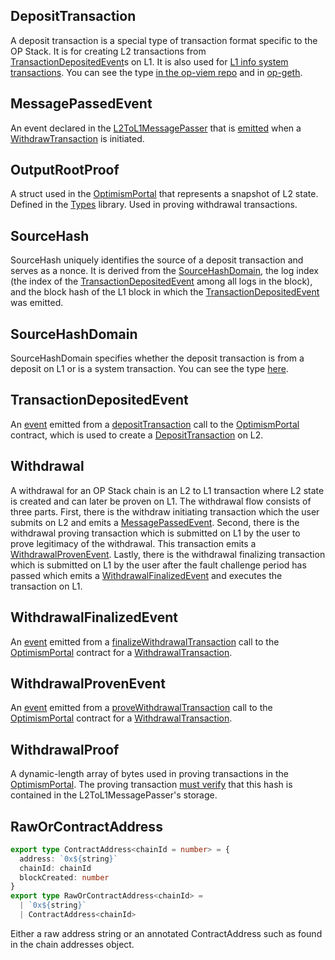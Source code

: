 ## DepositTransaction

A deposit transaction is a special type of transaction format specific to the OP Stack. It is for creating L2 transactions from [TransactionDepositedEvent](#transactiondepositedevent)s on L1. It is also used for [L1 info system transactions](https://github.com/ethereum-optimism/optimism/blob/develop/op-node/rollup/derive/l1_block_info.go#L35-L47). You can see the type [in the op-viem repo](https://github.com/base-org/op-viem/blob/f6595e8a0373f79e17b3c2c89f486091833e4d17/src/types/depositTransaction.ts#L20) and in [op-geth](https://github.com/ethereum-optimism/op-geth/blob/optimism/core/types/deposit_tx.go#L27-L44).

## MessagePassedEvent

An event declared in the [L2ToL1MessagePasser](https://github.com/ethereum-optimism/optimism/blob/adf55b3a60279e4750ab0682cb92d19921bbd92a/packages/contracts-bedrock/src/L2/L2ToL1MessagePasser.sol#L37) that is [emitted](https://github.com/ethereum-optimism/optimism/blob/62c7f3b05a70027b30054d4c8974f44000606fb7/packages/contracts-bedrock/contracts/L2/L2ToL1MessagePasser.sol#L116-L124) when a [WithdrawTransaction](#withdrawtransaction) is initiated.

## OutputRootProof

A struct used in the [OptimismPortal](https://github.com/ethereum-optimism/optimism/blob/develop/packages/contracts-bedrock/src/L1/OptimismPortal.sol) that represents a snapshot of L2 state. Defined in the [Types](https://github.com/ethereum-optimism/optimism/blob/adf55b3a60279e4750ab0682cb92d19921bbd92a/packages/contracts-bedrock/src/libraries/Types.sol#L25) library. Used in proving withdrawal transactions.

## SourceHash

SourceHash uniquely identifies the source of a deposit transaction and serves as a nonce. It is derived from the [SourceHashDomain](#sourcehashdomain), the log index (the index of the [TransactionDepositedEvent](#transactiondepositedevent) among all logs in the block), and the block hash of the L1 block in which the [TransactionDepositedEvent](#transactiondepositedevent) was emitted.

## SourceHashDomain

SourceHashDomain specifies whether the deposit transaction is from a deposit on L1 or is a system transaction. You can see the type [here](https://github.com/base-org/op-viem/blob/f6595e8a0373f79e17b3c2c89f486091833e4d17/src/types/depositTransaction.ts#L5-L8).

## TransactionDepositedEvent

An [event](https://github.com/ethereum-optimism/optimism/blob/develop/packages/contracts-bedrock/src/L1/OptimismPortal.sol#L73C1-L73C1) emitted from a [depositTransaction](https://github.com/ethereum-optimism/optimism/blob/develop/packages/contracts-bedrock/src/L1/OptimismPortal.sol#L377) call to the [OptimismPortal](https://github.com/ethereum-optimism/optimism/blob/develop/packages/contracts-bedrock/src/L1/OptimismPortal.sol) contract, which is used to create a [DepositTransaction](#deposittransaction) on L2.

## Withdrawal

A withdrawal for an OP Stack chain is an L2 to L1 transaction where L2 state is created and can later be proven on L1. The withdrawal flow consists of three parts. First, there is the withdraw initiating transaction which the user submits on L2 and emits a [MessagePassedEvent](#messagepassedevent). Second, there is the withdrawal proving transaction which is submitted on L1 by the user to prove legitimacy of the withdrawal. This transaction emits a [WithdrawalProvenEvent](#withdrawalprovenevent). Lastly, there is the withdrawal finalizing transaction which is submitted on L1 by the user after the fault challenge period has passed which emits a [WithdrawalFinalizedEvent](#withdrawalfinalizedevent) and executes the transaction on L1.

## WithdrawalFinalizedEvent

An [event](https://github.com/ethereum-optimism/optimism/blob/f368843d5b5a730a6b144389cc39011fff3b0147/packages/contracts-bedrock/src/L1/OptimismPortal.sol#L84) emitted from a [finalizeWithdrawalTransaction](https://github.com/ethereum-optimism/optimism/blob/f368843d5b5a730a6b144389cc39011fff3b0147/packages/contracts-bedrock/src/L1/OptimismPortal.sol#L283) call to the [OptimismPortal](https://github.com/ethereum-optimism/optimism/blob/develop/packages/contracts-bedrock/src/L1/OptimismPortal.sol) contract for a [WithdrawalTransaction](#withdrawtransaction).

## WithdrawalProvenEvent

An [event](https://github.com/ethereum-optimism/optimism/blob/f368843d5b5a730a6b144389cc39011fff3b0147/packages/contracts-bedrock/src/L1/OptimismPortal.sol#L79) emitted from a [proveWithdrawalTransaction](https://github.com/ethereum-optimism/optimism/blob/f368843d5b5a730a6b144389cc39011fff3b0147/packages/contracts-bedrock/src/L1/OptimismPortal.sol#L208) call to the [OptimismPortal](https://github.com/ethereum-optimism/optimism/blob/develop/packages/contracts-bedrock/src/L1/OptimismPortal.sol) contract for a [WithdrawalTransaction](#withdrawtransaction).

## WithdrawalProof

A dynamic-length array of bytes used in proving transactions in the [OptimismPortal](https://github.com/ethereum-optimism/optimism/blob/adf55b3a60279e4750ab0682cb92d19921bbd92a/packages/contracts-bedrock/src/L1/OptimismPortal.sol#L212). The proving transaction [must verify](https://github.com/ethereum-optimism/optimism/blob/adf55b3a60279e4750ab0682cb92d19921bbd92a/packages/contracts-bedrock/src/L1/OptimismPortal.sol#L263) that this hash is contained in the L2ToL1MessagePasser's storage.

## RawOrContractAddress

```ts [example.ts]
export type ContractAddress<chainId = number> = {
  address: `0x${string}`
  chainId: chainId
  blockCreated: number
}
export type RawOrContractAddress<chainId> =
  | `0x${string}`
  | ContractAddress<chainId>
```

Either a raw address string or an annotated ContractAddress such as found in the chain addresses object.
